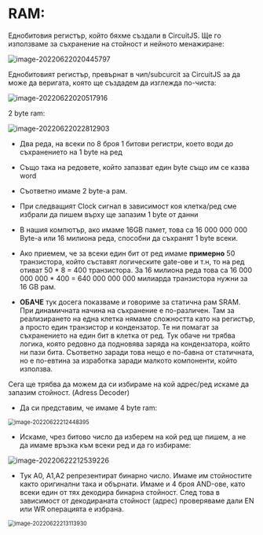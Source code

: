# RAM:



Еднобитовия регистър, който бяхме създали в CircuitJS. Ще го използваме за съхранение на стойност и нейното менажиране:

![image-20220622020445797](C:\Users\Gosho\Desktop\GitHub\8-bit-Computer\Pictures\image-20220622020445797.png)

Еднобитовият регистър, превърнат в чип/subcurcit за CircuitJS за да може да веригата, която ще създадем да изглежда по-чиста:

![image-20220622020517916](C:\Users\Gosho\Desktop\GitHub\8-bit-Computer\Pictures\image-20220622020517916.png)

2 byte ram:

![image-20220622022812903](C:\Users\Gosho\Desktop\GitHub\8-bit-Computer\Pictures\image-20220622022812903.png)

- Два реда, на всеки по 8 броя 1 битови регистри, което води до съхранението на 1 byte на ред
- Също така на редовете, който запазват един byte също им се казва word

- Съответно имаме 2 byte-a рам.
- При следващият Clock сигнал в зависимост коя клетка/ред сме избрали да пишем върху ще запазим 1 byte от данни
- В нашия компютър, ако имаме 16GB памет, това са 16 000 000 000 Byte-a или 16 милиона реда, способни да съхранят 1 byte всеки.
- Ако приемем, че за всеки един бит от ред имаме **примерно** 50 транзистора, който съставят логическите gate-ове и т.н, то на ред отиват 50 * 8 = 400 транзистора. За 16 милиона реда това са 16 000 000 000 * 400 = 640 000 000 000 милиарда транзистора нужни за 16 GB рам.
- **ОБАЧЕ** тук досега показваме и говориме за статична рам SRAM. При динамичната начина на съхранение е по-различен. Там за реализирането на една клетка нямаме сложността като на регистър, а просто един транзистор и кондензатор. Те ни помагат за съхранението на един бит в клетка от ред. Тук обаче ни трябва логика, която редовно да подновява заряда на кондензатора, който ни пази бита. Съответно заради това нещо е по-бавна от статичната, но е по-евтина за изработка заради малкото компоненти, който използва.



Сега ще трябва да можем да си избираме на кой адрес/ред искаме да запазим стойност. (Adress Decoder)

- Да си представим, че имаме 4 byte ram:

<img src="C:\Users\Gosho\Desktop\GitHub\8-bit-Computer\Pictures\image-20220622212448395.png" alt="image-20220622212448395" style="zoom:80%;" />

- Искаме, чрез битово число да изберем на кой ред ще пишем, а не да имаме връзка към всеки ред и да го избираме:

![image-20220622212539226](C:\Users\Gosho\Desktop\GitHub\8-bit-Computer\Pictures\image-20220622212539226.png)

- Тук A0, A1,A2 репрезентират бинарно число. Имаме им стойностите както оригинални така и обърнати. Имаме и 4 броя AND-ове, като всеки един от тях декодира бинарна стойност. След това в зависимост от декодираната стойност (адрес) проверяваме дали EN или WR операцията е избрана.

<img src="C:\Users\Gosho\Desktop\GitHub\8-bit-Computer\Pictures\image-20220622213113930.png" alt="image-20220622213113930" style="zoom:80%;" />
